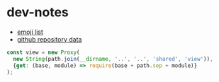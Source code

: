 # dev-notes

- [emoji list](https://github.com/J3QQ4/Full-Emoji-List/blob/master/Emoji.cs)
- [github repository data](https://help.github.com/articles/repository-metadata-on-github-pages/)

```js
const view = new Proxy(
  new String(path.join(__dirname, '..', '..', 'shared', 'view')),
  {get: (base, module) => require(base + path.sep + module)}
);
```
